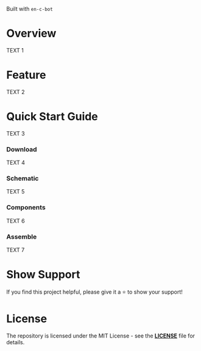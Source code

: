 Built with `en-c-bot`


# Overview
TEXT 1

# Feature
TEXT 2

# Quick Start Guide
TEXT 3


### Download
TEXT 4


### Schematic
TEXT 5


### Components
TEXT 6


### Assemble
TEXT 7


# Show Support
If you find this project helpful, please give it a ⭐ to show your support!


# License
The repository is licensed under the MIT License - see the [**LICENSE**](https://github.com/en-c-bot/simple-fixture-devtools/blob/main/LICENSE) file for details.
